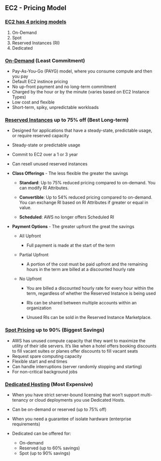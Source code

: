 ## EC2 - Pricing Model

### **[EC2 has 4 pricing models](https://aws.amazon.com/ec2/pricing/)**

1. On-Demand
2. Spot
3. Reserved Instances (RI)
4. Dedicated 



### **[On-Demand](https://aws.amazon.com/ec2/pricing/on-demand/)** (Least Commitment)

* Pay-As-You-Go (PAYG) model, where you consume compute and then you pay
* Default EC2 instince pricing
* No up-front payment and no long-term commitment
* Charged by the hour or by the minute (varies based on EC2 Instance Types)
* Low cost and flexible
* Short-term, spiky, unpredictable workloads

### **[Reserved Instances](https://aws.amazon.com/ec2/pricing/reserved-instances/)** up to 75% off (Best Long-term)

* Designed for applications that have a steady-state, predictable usage, or require reserved capacity
* Steady-state or predictable usage
* Commit to EC2 over a 1 or 3 year
* Can resell unused reserved instances 

* **Class Offerings** - The less flexible the greater the savings

    * **Standard**: Up to 75% reduced pricing compared to on-demand. You can modify RI Attributes.

    * **Convertible**: Up to 54% reduced pricing compared to on-demand. You can exchange RI based on RI Attributes if greater or equal in value.

    * **Scheduled**: AWS no longer offers Scheduled RI

* **Payment Options** - The greater upfront the great the savings

    * All Upfront

        * Full payment is made at the start of the term

    * Partial Upfront

        * A portion of the cost must be paid upfront and the remaining hours in the term are billed at a discounted hourly rate

    * No Upfront

        * You are billed a discounted hourly rate for every hour within the term, regardless of whether the Reserved Instance is being used

        * RIs can be shared between multiple accounts within an organization

        * Unused RIs can be sold in the Reserved Instance Marketplace.


### **[Spot Pricing](https://aws.amazon.com/ec2/spot/)** up to 90% (Biggest Savings)

* AWS has unused compute capacity that they want to maximize the utility of their idle servers. It’s like when a hotel offers booking discounts to fill vacant suites or planes offer discounts to fill vacant seats
* Request spare computing capacity
* Flexible start and end times
* Can handle interruptions (server randomly stopping and starting)
* For non-critical background jobs 

### **[Dedicated Hosting](https://aws.amazon.com/ec2/dedicated-hosts/)** (Most Expensive)

* When you have strict server-bound licensing that won’t support multi-tenancy or cloud deployments you use Dedicated Hosts.
* Can be on-demand or reserved (up to 75% off)
* When you need a guarantee of isolate hardware (enterprise requirements)
* Dedicated can be offered for:

    * On-demand
    * Reserved (up to 60% savings)
    * Spot (up to 90% savings) 

